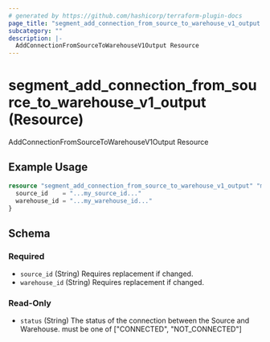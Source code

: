 ```yaml
---
# generated by https://github.com/hashicorp/terraform-plugin-docs
page_title: "segment_add_connection_from_source_to_warehouse_v1_output Resource - terraform-provider-segment"
subcategory: ""
description: |-
  AddConnectionFromSourceToWarehouseV1Output Resource
---
```


# segment_add_connection_from_source_to_warehouse_v1_output (Resource)

AddConnectionFromSourceToWarehouseV1Output Resource

## Example Usage

```terraform
resource "segment_add_connection_from_source_to_warehouse_v1_output" "my_addconnectionfromsourcetowarehousev1output" {
  source_id    = "...my_source_id..."
  warehouse_id = "...my_warehouse_id..."
}
```

<!-- schema generated by tfplugindocs -->
## Schema

### Required

- `source_id` (String) Requires replacement if changed.
- `warehouse_id` (String) Requires replacement if changed.

### Read-Only

- `status` (String) The status of the connection between the Source and Warehouse. must be one of ["CONNECTED", "NOT_CONNECTED"]


